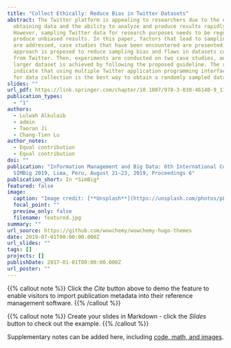 ```yaml
---
title: "Collect Ethically: Reduce Bias in Twitter Datasets"
abstract: The Twitter platform is appealing to researchers due to the ease of
  obtaining data and the ability to analyze and produce results rapidly.
  However, sampling Twitter data for research purposes needs to be regulated to
  produce unbiased results. In this paper, factors that lead to sampling bias
  are addressed, case studies that have been encountered are presented, and an
  approach is proposed to reduce sampling bias and flaws in datasets collected
  from Twitter. Then, experiments are conducted on two case studies, and a
  larger dataset is achieved by following the proposed guideline. The results
  indicate that using multiple Twitter application programming interfaces (APIs)
  for data collection is the best way to obtain a randomly sampled dataset.
slides: ""
url_pdf: https://link.springer.com/chapter/10.1007/978-3-030-46140-9_11
publication_types:
  - "1"
authors:
  - Lulwah Alkulaib
  - admin
  - Taoran Ji
  - Chang-Tien Lu
author_notes:
  - Equal contribution
  - Equal contribution
doi: ""
publication: "Information Management and Big Data: 6th International Conference,
  SIMBig 2019, Lima, Peru, August 21–23, 2019, Proceedings 6"
publication_short: In *SimBig*
featured: false
image:
  caption: "Image credit: [**Unsplash**](https://unsplash.com/photos/pLCdAaMFLTE)"
  focal_point: ""
  preview_only: false
  filename: featured.jpg
summary: ""
url_source: https://github.com/wowchemy/wowchemy-hugo-themes
date: 2019-07-01T00:00:00.000Z
url_slides: ""
tags: []
projects: []
publishDate: 2017-01-01T00:00:00.000Z
url_poster: ""
---
```


{{% callout note %}}
Click the _Cite_ button above to demo the feature to enable visitors to import publication metadata into their reference management software.
{{% /callout %}}

{{% callout note %}}
Create your slides in Markdown - click the _Slides_ button to check out the example.
{{% /callout %}}

Supplementary notes can be added here, including [code, math, and images](https://wowchemy.com/docs/writing-markdown-latex/).
